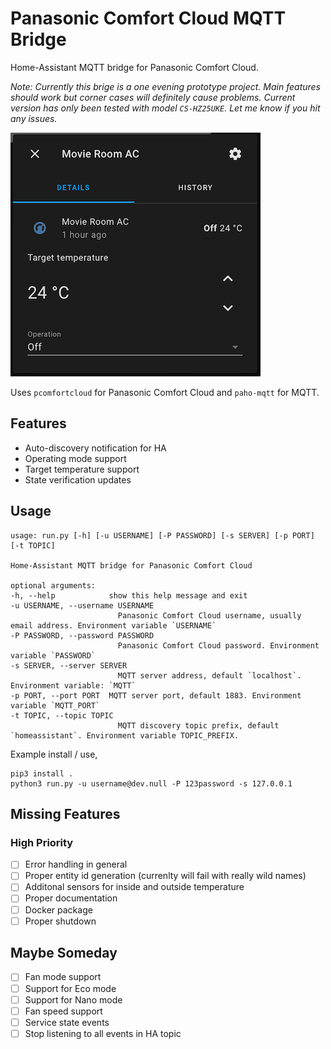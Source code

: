 # Panasonic Comfort Cloud MQTT Bridge
Home-Assistant MQTT bridge for Panasonic Comfort Cloud. 

_Note: Currently this brige is a one evening prototype project. Main features should work but corner cases will definitely cause problems. Current version has only been tested with model `CS-HZ25UKE`. Let me know if you hit any issues._

![HA](/ha-dashboard.png "HA")

Uses `pcomfortcloud` for Panasonic Comfort Cloud and `paho-mqtt` for MQTT.

## Features
- Auto-discovery notification for HA
- Operating mode support
- Target temperature support
- State verification updates

## Usage

    usage: run.py [-h] [-u USERNAME] [-P PASSWORD] [-s SERVER] [-p PORT] [-t TOPIC]

    Home-Assistant MQTT bridge for Panasonic Comfort Cloud

    optional arguments:
    -h, --help            show this help message and exit
    -u USERNAME, --username USERNAME
                            Panasonic Comfort Cloud username, usually email address. Environment variable `USERNAME`
    -P PASSWORD, --password PASSWORD
                            Panasonic Comfort Cloud password. Environment variable `PASSWORD`
    -s SERVER, --server SERVER
                            MQTT server address, default `localhost`. Environment variable: `MQTT`
    -p PORT, --port PORT  MQTT server port, default 1883. Environment variable `MQTT_PORT`
    -t TOPIC, --topic TOPIC
                            MQTT discovery topic prefix, default `homeassistant`. Environment variable TOPIC_PREFIX.

Example install / use,

    pip3 install .
    python3 run.py -u username@dev.null -P 123password -s 127.0.0.1

## Missing Features

### High Priority

- [ ] Error handling in general
- [ ] Proper entity id generation (currenlty will fail with really wild names)
- [ ] Additonal sensors for inside and outside temperature
- [ ] Proper documentation
- [ ] Docker package
- [ ] Proper shutdown

## Maybe Someday

- [ ] Fan mode support
- [ ] Support for Eco mode
- [ ] Support for Nano mode
- [ ] Fan speed support
- [ ] Service state events
- [ ] Stop listening to all events in HA topic